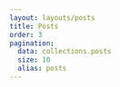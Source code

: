 ```yaml
---
layout: layouts/posts
title: Posts
order: 3
pagination:
  data: collections.posts
  size: 10
  alias: posts
---
```

